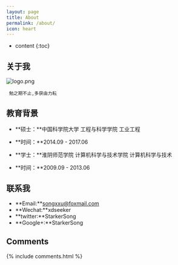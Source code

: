 ```yaml
---
layout: page
title: About
permalink: /about/
icon: heart
---
```


* content
{:toc}

## 关于我

![logo.png](http://7xucao.com1.z0.glb.clouddn.com/logo.png)


 
   	 勉之期不止,多获由力耘



## 教育背景

- **硕士：**中国科学院大学	工程与科学学院	工业工程	 
- **时间：**2014.09 - 2017.06

- **学士：**淮阴师范学院	计算机科学与技术学院	计算机科学与技术
- **时间：**2009.09 - 2013.06			 

## 联系我

- **Email:**songxxu@foxmail.com
- **Wechat:**xdseeker
- **twitter:**StarkerSong
- **Google+:**StarkerSong

## Comments

{% include comments.html %}

